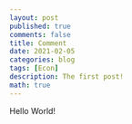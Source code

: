 ```yaml
---
layout: post
published: true
comments: false
title: Comment
date: 2021-02-05
categories: blog
tags: [Econ]
description: The first post!
math: true
---
```

Hello World!
